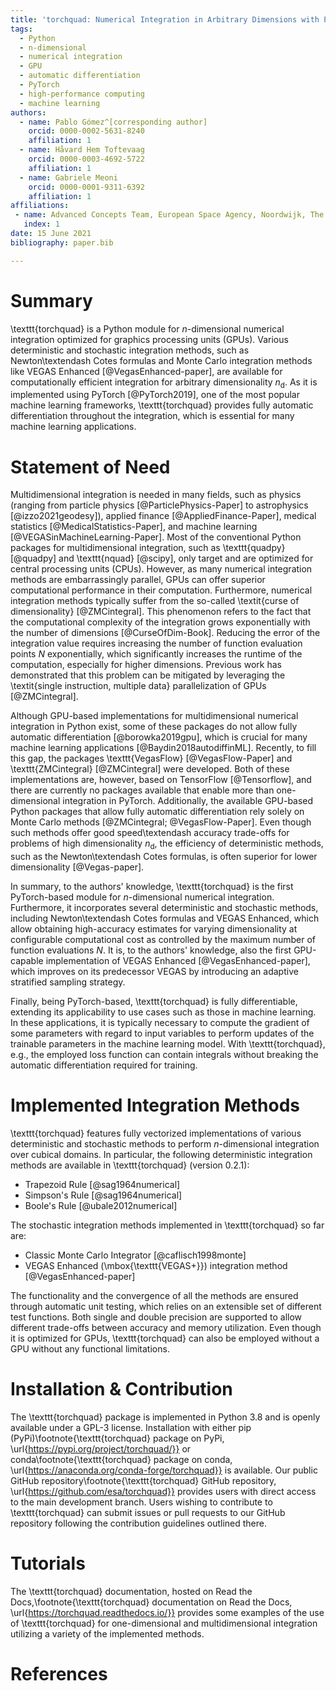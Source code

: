 ```yaml
---
title: 'torchquad: Numerical Integration in Arbitrary Dimensions with PyTorch'
tags:
  - Python
  - n-dimensional
  - numerical integration
  - GPU
  - automatic differentiation
  - PyTorch
  - high-performance computing
  - machine learning
authors:
  - name: Pablo Gómez^[corresponding author]
    orcid: 0000-0002-5631-8240
    affiliation: 1
  - name: Håvard Hem Toftevaag
    orcid: 0000-0003-4692-5722
    affiliation: 1
  - name: Gabriele Meoni
    orcid: 0000-0001-9311-6392
    affiliation: 1
affiliations:
 - name: Advanced Concepts Team, European Space Agency, Noordwijk, The Netherlands
   index: 1
date: 15 June 2021
bibliography: paper.bib

---
```


# Summary

\texttt{torchquad} is a Python module for $n$-dimensional numerical integration optimized for graphics processing units (GPUs).
Various deterministic and stochastic integration methods, such as Newton\textendash Cotes formulas and Monte Carlo integration methods like VEGAS Enhanced [@VegasEnhanced-paper], are available for computationally efficient integration for arbitrary dimensionality $n_{\mathrm{d}}$.
As it is implemented using PyTorch [@PyTorch2019], one of the most popular machine learning frameworks, \texttt{torchquad} provides fully automatic differentiation throughout the integration, which is essential for many machine learning applications.

# Statement of Need

Multidimensional integration is needed in many fields, such as physics (ranging from particle physics [@ParticlePhysics-Paper] to astrophysics [@izzo2021geodesy]), applied finance [@AppliedFinance-Paper], medical statistics [@MedicalStatistics-Paper], and machine learning [@VEGASinMachineLearning-Paper]. 
Most of the conventional Python packages for multidimensional integration, such as \texttt{quadpy} [@quadpy] and \texttt{nquad} [@scipy], only target and are optimized for central processing units (CPUs). 
However, as many numerical integration methods are embarrassingly parallel, GPUs can offer superior computational performance in their computation. 
Furthermore, numerical integration methods typically suffer from the so-called \textit{curse of dimensionality} [@ZMCintegral]. 
This phenomenon refers to the fact that the computational complexity of the integration grows exponentially with the number of dimensions [@CurseOfDim-Book]. Reducing the error of the integration value requires increasing the number of function evaluation points $N$ exponentially, which significantly increases the runtime of the computation, especially for higher dimensions.
Previous work has demonstrated that this problem can be mitigated by leveraging the \textit{single instruction, multiple data} parallelization of GPUs [@ZMCintegral].

Although GPU-based implementations for multidimensional numerical integration in Python exist, some of these packages do not allow fully automatic differentiation [@borowka2019gpu], which is crucial for many machine learning applications [@Baydin2018autodiffinML]. Recently, to fill this gap, the packages \texttt{VegasFlow} [@VegasFlow-Paper] and \texttt{ZMCintegral} [@ZMCintegral] were developed. Both of these implementations are, however, based on TensorFlow [@Tensorflow], and there are currently no packages available that enable more than one-dimensional integration in PyTorch.
Additionally, the available GPU-based Python packages that allow fully automatic differentiation rely solely on Monte Carlo methods [@ZMCintegral; @VegasFlow-Paper]. 
Even though such methods offer good speed\textendash accuracy trade-offs for problems of high dimensionality $n_{\mathrm{d}}$, the efficiency of deterministic methods, such as the Newton\textendash Cotes formulas, is often superior for lower dimensionality [@Vegas-paper].

In summary, to the authors' knowledge, \texttt{torchquad} is the first PyTorch-based module for $n$-dimensional numerical integration. 
Furthermore, it incorporates several deterministic and stochastic methods, including Newton\textendash Cotes formulas and VEGAS Enhanced, which allow obtaining high-accuracy estimates for varying dimensionality at configurable computational cost as controlled by the maximum number of function evaluations $N$. It is, to the authors' knowledge, also the first GPU-capable implementation of VEGAS Enhanced [@VegasEnhanced-paper], which improves on its predecessor VEGAS by introducing an adaptive stratified sampling strategy.

Finally, being PyTorch-based, \texttt{torchquad} is fully differentiable, extending its applicability to use cases such as those in machine learning. In these applications, it is typically necessary to compute the gradient of some parameters with regard to input variables to perform updates of the trainable parameters in the machine learning model. With \texttt{torchquad}, e.g., the employed loss function can contain integrals without breaking the automatic differentiation required for training.


# Implemented Integration Methods

\texttt{torchquad} features fully vectorized implementations of various deterministic and stochastic methods to perform $n$-dimensional integration over cubical domains.
In particular, the following deterministic integration methods are available in \texttt{torchquad} (version 0.2.1):  

* Trapezoid Rule [@sag1964numerical] 
* Simpson's Rule [@sag1964numerical] 
* Boole's Rule [@ubale2012numerical] 

The stochastic integration methods implemented in \texttt{torchquad} so far are: 

* Classic Monte Carlo Integrator [@caflisch1998monte] 
* VEGAS Enhanced (\mbox{\texttt{VEGAS+}}) integration method [@VegasEnhanced-paper] 

The functionality and the convergence of all the methods are ensured through automatic unit testing, which relies on an extensible set of different test functions.
Both single and double precision are supported to allow different trade-offs between accuracy and memory utilization. Even though it is optimized for GPUs, \texttt{torchquad} can also be employed without a GPU without any functional limitations.

# Installation \& Contribution

The \texttt{torchquad} package is implemented in Python 3.8 and is openly available under a GPL-3 license. Installation with either pip (PyPi)\footnote{\texttt{torchquad} package on PyPi, \url{https://pypi.org/project/torchquad/}} or conda\footnote{\texttt{torchquad} package on conda, \url{https://anaconda.org/conda-forge/torchquad}} is available. Our public GitHub repository\footnote{\texttt{torchquad} GitHub repository, \url{https://github.com/esa/torchquad}} provides users with direct access to the main development branch. Users wishing to contribute to \texttt{torchquad} can submit issues or pull requests to our GitHub repository following the contribution guidelines outlined there.

# Tutorials 

The \texttt{torchquad} documentation, hosted on Read the Docs,\footnote{\texttt{torchquad} documentation on Read the Docs, \url{https://torchquad.readthedocs.io/}} provides some examples of the use of \texttt{torchquad} for one-dimensional and multidimensional integration utilizing a variety of the implemented methods.

# References
